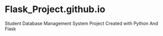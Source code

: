 # Flask_Project.github.io
Student Database Management System Project Created with Python And Flask 
